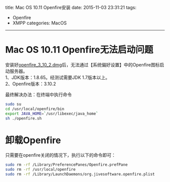 title: Mac OS 10.11 Openfire安装
date: 2015-11-03 23:31:21
tags: 
- Openfire
- XMPP
categories: MacOS
---

# Mac OS 10.11 Openfire无法启动问题
安装好[openfire_3_10_2.dmg](http://www.igniterealtime.org/downloads/#)后，无法通过【系统偏好设置】中的Openfire图标启动服务器。  
1、JDK版本：1.8.65。经测试需要JDK 1.7版本以上。  
2、Openfire版本：3.10.2  

最终解决办法：在终端中执行命令   
```bash
sudo su
cd /usr/local/openfire/bin
export JAVA_HOME=`/usr/libexec/java_home`
sh ./openfire.sh
```

# 卸载Openfire  
只需要在openfire关闭的情况下，执行以下的命令即可：  
```bash
sudo rm -rf /Library/PreferencePanes/Openfire.prefPane
sudo rm -rf /usr/local/openfire
sudo rm -rf /Library/LaunchDaemons/org.jivesoftware.openfire.plist
```


